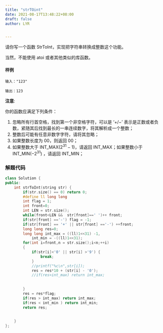 ```yaml
---
title: "strTOint"
date: 2021-08-17T13:48:22+08:00
draft: false
author: LYR


---
```




请你写一个函数 StrToInt，实现把字符串转换成整数这个功能。

当然，不能使用 atoi 或者其他类似的库函数。

#### 样例

```
输入："123"

输出：123
```

**注意**:

你的函数应满足下列条件：

1. 忽略所有行首空格，找到第一个非空格字符，可以是 ‘+/−’ 表示是正数或者负数，紧随其后找到最长的一串连续数字，将其解析成一个整数；
2. 整数后可能有任意非数字字符，请将其忽略；
3. 如果整数长度为 00，则返回 00；
4. 如果整数大于 INT_MAX($2^{31}-1$)，请返回 INT_MAX；如果整数小于INT_MIN($-2^{31}$) ，请返回 INT_MIN；





### 解题代码



```cpp
class Solution {
public:
    int strToInt(string str) {
        if(str.size() == 0) return 0;
        #define ll long long
        int flag = 1;
        int front=0;
        int LEN = str.size();
        while(front<LEN &&  str[front]==' ')++ front;
        if(str[front] =='-') flag = -1;
        if(str[front] == '+' || str[front] =='-') ++front;
        long long res=0;
        long long int_max = ((ll)1<<31) -1,
            int_min = -((ll)1<<31);
        for(int i=front,n = str.size();i<n;++i) 
        {
            if(str[i]<'0' || str[i] >'9') {
                break;
            }
            //printf("%c\n",str[i]);
            res = res*10 + (str[i] - '0');
            //if(res>int_max) return int_max;
            
            
        }
        res = res*flag;
        if(res > int_max) return int_max;
        if(res < int_min ) return int_min;
        return res;
        
        
    }
};
```



